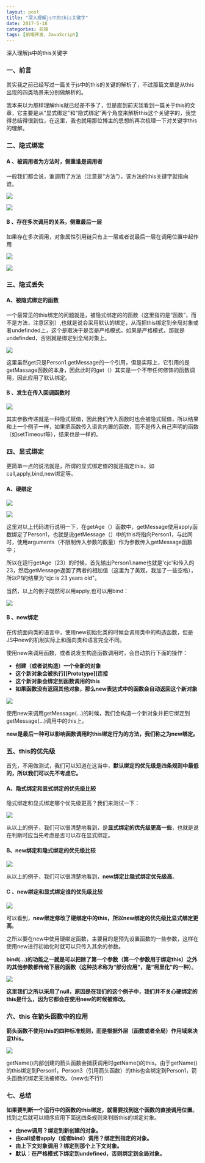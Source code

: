 ```yaml
---
layout: post
title: "深入理解js中的this关键字"
date: 2017-5-18
categories: 前端
tags: [前端开发，JavaScript]
---
```


深入理解js中的this关键字

<!-- more -->

### 一、前言

其实我之前已经写过一篇关于js中的this的关键的解析了，不过那篇文章是从this 出现的四类场景来分别做解析的。

我本来以为那样理解this就已经差不多了，但是直到前天我看到一篇关于this的文章，它主要是从"显式绑定"和“隐式绑定”两个角度来解析this这个关键字的，我觉得总结得很到位，在这里，我也就用那位博主的思想的再次梳理一下对关键字this的理解。


### 二、隐式绑定

#### A 、被调用者为方法时，侧重谁是调用者

一般我们都会说，谁调用了方法（注意是“方法”），该方法的this关键字就指向谁。

![](http://oq2sjn05e.bkt.clouddn.com/2017-5-18-FEW-deeper-understanding-of-this-1.png)

![](http://oq2sjn05e.bkt.clouddn.com/2017-5-18-FEW-deeper-understanding-of-this-3.png)

#### B 、存在多次调用的关系，侧重最后一层

如果存在多次调用，对象属性引用链只有上一层或者说最后一层在调用位置中起作用

![](http://oq2sjn05e.bkt.clouddn.com/2017-5-18-FEW-deeper-understanding-of-this-2.png)

![](http://oq2sjn05e.bkt.clouddn.com/2017-5-18-FEW-deeper-understanding-of-this-3.png)


### 三、隐式丢失

#### A、被隐式绑定的函数

一个最常见的this绑定的问题就是，被隐式绑定的的函数（这里指的是“函数”，而不是方法，注意区别）,也就是说会采用默认的绑定，从而把this绑定到全局对象或者undefinded上，这个是取决于是否是严格模式，如果是严格模式，那就是undefinded，否则就是绑定到全局对象上。

![](http://oq2sjn05e.bkt.clouddn.com/2017-5-18-FEW-deeper-understanding-of-this-4.png)

这里虽然get只是Person1.getMessage的一个引用，但是实际上，它引用的是getMassage函数的本身，因此此时的get（）其实是一个不带任何修饰的函数调用，因此应用了默认绑定。

#### B 、发生在传入回调函数时

![](http://oq2sjn05e.bkt.clouddn.com/2017-5-18-FEW-deeper-understanding-of-this-5.png)

其实参数传递就是一种隐式赋值，因此我们传入函数时也会被隐式赋值，所以结果和上一个例子一样，如果把函数传入语言内置的函数，而不是传入自己声明的函数（如setTimeout等），结果也是一样的。


### 四、显式绑定

更简单一点的说法就是，所谓的显式绑定值的就是指定this，如call,apply,bind,new绑定等。

#### A、硬绑定

![](http://oq2sjn05e.bkt.clouddn.com/2017-5-18-FEW-deeper-understanding-of-this-6.png)

![](http://oq2sjn05e.bkt.clouddn.com/2017-5-18-FEW-deeper-understanding-of-this-7.png)

这里对以上代码进行说明一下，在getAge（）函数中，getMessage使用apply函数绑定了Person1，也就是说getMessage（）中的this将指向Person1，与此同时，使用arguments（不限制传入参数的数量）作为参数传入getMessage函数中；

所以在运行getAge（23）的时候，首先输出Person1.name也就是'cjc'和传入的23，然后getMessage返回了两者的相加值（这里为了美观，我加了一些空格），所以P1的结果为“cjc is 23 years old"。


当然，以上的例子既然可以用apply,也可以用bind：

![](http://oq2sjn05e.bkt.clouddn.com/2017-5-18-FEW-deeper-understanding-of-this-8.png)


#### B 、new绑定

在传统面向类的语言中，使用new初始化类的时候会调用类中的构造函数，但是JS中new的机制实际上和面向类和语言完全不同。

使用new来调用函数，或者说发生构造函数调用时，会自动执行下面的操作：

- **创建（或者说构造）一个全新的对象**
- **这个新对象会被执行[[Prototype]]连接**
- **这个新对象会绑定到函数调用的this**
- **如果函数没有返回其他对象，那么new表达式中的函数会自动返回这个新对象**

![](http://oq2sjn05e.bkt.clouddn.com/2017-5-18-FEW-deeper-understanding-of-this-9.png)

使用new来调用getMessage(...)的时候，我们会构造一个新对象并把它绑定到getMessage(...)调用中的this上。

**new是最后一种可以影响函数调用时this绑定行为的方法，我们称之为new绑定。**

### 五、this的优先级

首先，不用做测试，我们可以知道在这当中，**默认绑定的优先级是四条规则中最低的，所以我们可以先不考虑它。**

#### A、隐式绑定和显式绑定的优先级比较

隐式绑定和显式绑定哪个优先级更高？我们来测试一下：

![](http://oq2sjn05e.bkt.clouddn.com/2017-5-18-FEW-deeper-understanding-of-this-10.png)

从以上的例子，我们可以很清楚地看到，是**显式绑定的优先级更高一些**，也就是说在判断时应当先考虑是否可以存在显式绑定。

#### B、new绑定和隐式绑定的优先级比较

![](http://oq2sjn05e.bkt.clouddn.com/2017-5-18-FEW-deeper-understanding-of-this-11.png)

从以上的例子，我们可以很清楚地看到，**new绑定比隐式绑定优先级高**。

#### C 、new绑定和显式绑定谁的优先级比较

![](http://oq2sjn05e.bkt.clouddn.com/2017-5-18-FEW-deeper-understanding-of-this-12.png)

可以看到，**new绑定修改了硬绑定中的this，所以new绑定的优先级比显式绑定更高**。

之所以要在new中使用硬绑定函数，主要目的是预先设置函数的一些参数，这样在使用new进行初始化时就可以只传入其余的参数。

**bind(...)的功能之一就是可以把除了第一个参数（第一个参数用于绑定this）之外的其他参数都传给下层的函数（这种技术称为“部分应用”，是“柯里化”的一种）**。

![](http://oq2sjn05e.bkt.clouddn.com/2017-5-18-FEW-deeper-understanding-of-this-13.png)

**这里我们之所以采用了null，原因是在我们的这个例子中，我们并不关心硬绑定的this是什么，因为它都会在使用new的时候被修改。**

### 六、this 在箭头函数中的应用

**箭头函数不使用this的四种标准规则，而是根据外层（函数或者全局）作用域来决定this。**

![](http://oq2sjn05e.bkt.clouddn.com/2017-5-18-FEW-deeper-understanding-of-this-14.png)

getName()内部创建的箭头函数会捕获调用时getName()的this。由于getName()的this绑定到Person1，Person3（引用箭头函数）的this也会绑定到Person1，箭头函数的绑定无法被修改。（new也不行!）

### 七、总结

**如果要判断一个运行中的函数的this绑定，就需要找到这个函数的直接调用位置**。找到之后就可以顺序应用下面这四条规则来判断this的绑定对象。

+ **由new调用？绑定到新创建的对象。**
+ **由call或者apply（或者bind）调用？绑定到指定的对象。**
+ **由上下文对象调用？绑定到那个上下文对象。**
+ **默认：在严格模式下绑定到undefined，否则绑定到全局对象。**